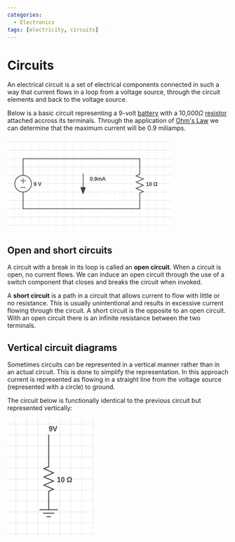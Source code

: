 ```yaml
---
categories:
  - Electronics
tags: [electricity, circuits]
---
```


# Circuits

An electrical circuit is a set of electrical components connected in such a way that current flows in a loop from a voltage source, through the circuit elements and back to the voltage source.

Below is a basic circuit representing a 9-volt [battery](/Electronics_and_Hardware/Analogue_circuits/Cells_and_batteries.md#cells-and-batteries) with a 10,000$\Omega$ [resistor](/Electronics_and_Hardware/Analogue_circuits/Resistance.md) attached accross its terminals. Through the application of [Ohm's Law](/Electronics_and_Hardware/Physics_of_electricity/Ohms_Law.md) we can determine that the maximum current will be 0.9 miliamps.

![](/_img/basic-circuit.png)

## Open and short circuits

A circuit with a break in its loop is called an **open circuit**. When a circuit is open, no current flows. We can induce an open circuit through the use of a switch component that closes and breaks the circuit when invoked.

A **short circuit** is a path in a circuit that allows current to flow with little or no resistance. This is usually unintentional and results in excessive current flowing through the circuit. A short circuit is the opposite to an open circuit. With an open circuit there is an infinite resistance between the two terminals.

## Vertical circuit diagrams

Sometimes circuits can be represented in a vertical manner rather than in an actual circuit. This is done to simplify the representation. In this approach current is represented as flowing in a straight line from the voltage source (represented with a circle) to ground.

The circuit below is functionally identical to the previous circuit but represented vertically:

![](/_img/vertical-circuit.png)
